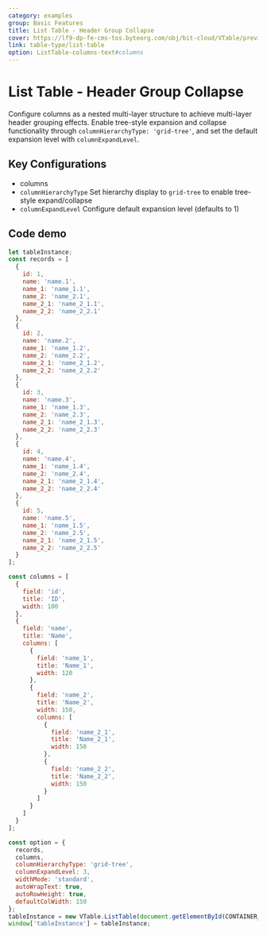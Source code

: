 ```yaml
---
category: examples
group: Basic Features
title: List Table - Header Group Collapse
cover: https://lf9-dp-fe-cms-tos.byteorg.com/obj/bit-cloud/VTable/preview/list-table-header-group.png
link: table-type/list-table
option: ListTable-columns-text#columns
---
```


# List Table - Header Group Collapse

Configure columns as a nested multi-layer structure to achieve multi-layer header grouping effects. Enable tree-style expansion and collapse functionality through `columnHierarchyType: 'grid-tree'`, and set the default expansion level with `columnExpandLevel`.

## Key Configurations

- columns
- `columnHierarchyType` Set hierarchy display to `grid-tree` to enable tree-style expand/collapse
- `columnExpandLevel` Configure default expansion level (defaults to 1)

## Code demo

```javascript livedemo template=vtable
let tableInstance;
const records = [
  {
    id: 1,
    name: 'name.1',
    name_1: 'name_1.1',
    name_2: 'name_2.1',
    name_2_1: 'name_2_1.1',
    name_2_2: 'name_2_2.1'
  },
  {
    id: 2,
    name: 'name.2',
    name_1: 'name_1.2',
    name_2: 'name_2.2',
    name_2_1: 'name_2_1.2',
    name_2_2: 'name_2_2.2'
  },
  {
    id: 3,
    name: 'name.3',
    name_1: 'name_1.3',
    name_2: 'name_2.3',
    name_2_1: 'name_2_1.3',
    name_2_2: 'name_2_2.3'
  },
  {
    id: 4,
    name: 'name.4',
    name_1: 'name_1.4',
    name_2: 'name_2.4',
    name_2_1: 'name_2_1.4',
    name_2_2: 'name_2_2.4'
  },
  {
    id: 5,
    name: 'name.5',
    name_1: 'name_1.5',
    name_2: 'name_2.5',
    name_2_1: 'name_2_1.5',
    name_2_2: 'name_2_2.5'
  }
];

const columns = [
  {
    field: 'id',
    title: 'ID',
    width: 100
  },
  {
    field: 'name',
    title: 'Name',
    columns: [
      {
        field: 'name_1',
        title: 'Name_1',
        width: 120
      },
      {
        field: 'name_2',
        title: 'Name_2',
        width: 150,
        columns: [
          {
            field: 'name_2_1',
            title: 'Name_2_1',
            width: 150
          },
          {
            field: 'name_2_2',
            title: 'Name_2_2',
            width: 150
          }
        ]
      }
    ]
  }
];

const option = {
  records,
  columns,
  columnHierarchyType: 'grid-tree',
  columnExpandLevel: 3,
  widthMode: 'standard',
  autoWrapText: true,
  autoRowHeight: true,
  defaultColWidth: 150
};
tableInstance = new VTable.ListTable(document.getElementById(CONTAINER_ID), option);
window['tableInstance'] = tableInstance;
```
